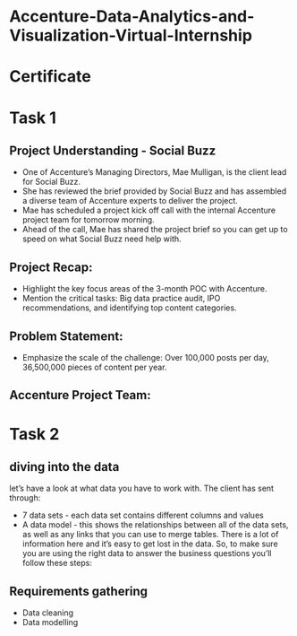 # Accenture-Data-Analytics-and-Visualization-Virtual-Internship

# Certificate

# Task 1

## Project Understanding - Social Buzz

 * One of Accenture’s Managing Directors, Mae Mulligan, is the client lead for Social Buzz.
 * She has reviewed the brief provided by Social Buzz and has assembled a diverse team of Accenture experts to deliver the project.
 * Mae has scheduled a project kick off call with the internal Accenture project team for tomorrow morning.
 * Ahead of the call, Mae has shared the project brief so you can get up to speed on what Social Buzz need help with.

## Project Recap:

 * Highlight the key focus areas of the 3-month POC with Accenture.
 * Mention the critical tasks: Big data practice audit, IPO recommendations, and identifying top content categories.

## Problem Statement:
 * Emphasize the scale of the challenge: Over 100,000 posts per day, 36,500,000 pieces of content per year.

## Accenture Project Team:

# Task 2

## diving into the data
let’s have a look at what data you have to work with. The client has sent through:
 * 7 data sets - each data set contains different columns and values
 * A data model - this shows the relationships between all of the data sets, as well as any links that you can use to merge tables.
There is a lot of information here and it’s easy to get lost in the data. So, to make sure you are using the right data to answer the business questions you’ll follow these steps:
## Requirements gathering
 * Data cleaning
 * Data modelling

















